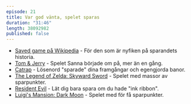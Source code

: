```yaml
---
episode: 21
title: Var god vänta, spelet sparas
duration: "31:46"
length: 38092982
published: false
---
```


* [Saved game på Wikipedia][1] - För den som är nyfiken på sparandets historia.
* [Tom & Jerry][2] - Spelet Sanna började om på, mer än en gång.
* [Catrap][3] - Lösenord "sparade" dina framgångar och egengjorda banor.
* [The Legend of Zelda: Skyward Sword][4] - Spelet med massor av sparpunkter.
* [Resident Evil][5] - Lät dig bara spara om du hade "ink ribbon".
* [Luigi's Mansion: Dark Moon][6] - Spelet med för få sparpunkter.

[1]: https://en.wikipedia.org/wiki/Saved_game
[2]: http://www.mobygames.com/game/nes/tom-jerry
[3]: http://www.mobygames.com/game/gameboy/catrap
[4]: http://www.zelda.com/skywardsword/
[5]: http://www.residentevil.com
[6]: https://www.nintendo.se/spel/luigis-mansion-2
